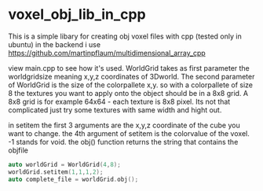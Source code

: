 # voxel_obj_lib_in_cpp
This is a simple libary for creating obj voxel files with cpp (tested only in ubuntu)
in the backend i use https://github.com/martinpflaum/multidimensional_array_cpp

view main.cpp to see how it's used. WorldGrid takes as first parameter the worldgridsize meaning x,y,z coordinates of 3Dworld.
The second parameter of WorldGrid is the size of the colorpallete x,y. so with a colorpallete of size 8 the textures you want to apply onto the object should be in a 8x8 grid. A 8x8 grid is for example 64x64 - each texture is 8x8 pixel. Its not that complicated just try some textures with same width and hight out.

in setitem the first 3 arguments are the x,y,z coordinate of the cube you want to change.
the 4th argument of setitem is the colorvalue of the voxel. -1 stands for void.
the obj() function returns the string that contains the objfile
 ```cpp
 auto worldGrid = WorldGrid(4,8);
 worldGrid.setitem(1,1,1,2);
 auto complete_file = worldGrid.obj();
 ```
